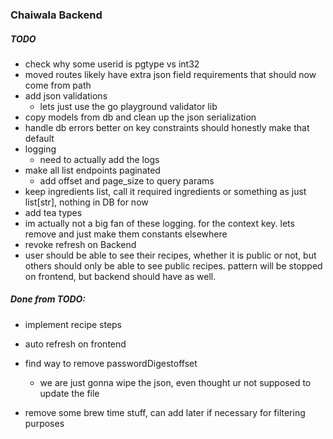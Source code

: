 ### Chaiwala Backend

##### TODO

- check why some userid is pgtype vs int32
- moved routes likely have extra json field requirements that should now come from path
- add json validations
  - lets just use the go playground validator lib
- copy models from db and clean up the json serialization
- handle db errors better on key constraints should honestly make that default
- logging
  - need to actually add the logs
- make all list endpoints paginated
  - add offset and page_size to query params
- keep ingredients list, call it required ingredients or something as just list[str], nothing in DB for now
- add tea types
- im actually not a big fan of these logging. for the context key. lets remove and just make them constants elsewhere
- revoke refresh on Backend
- user should be able to see their recipes, whether it is public or not, but others should only be able to see public recipes. pattern will be stopped on frontend, but backend should have as well.

##### Done from TODO:

- implement recipe steps
- auto refresh on frontend

- find way to remove passwordDigestoffset
  - we are just gonna wipe the json, even thought ur not supposed to update the file
- remove some brew time stuff, can add later if necessary for filtering purposes
